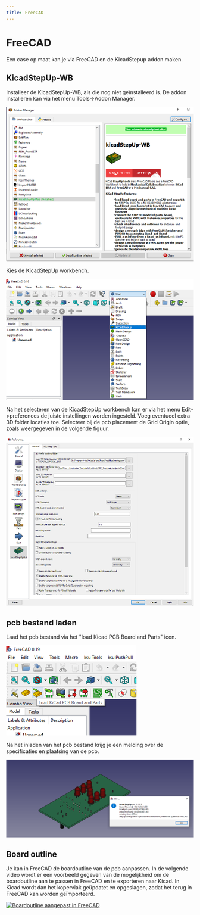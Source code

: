 ```yaml
---
title: FreeCAD
---
```


# FreeCAD

Een case op maat kan je via FreeCAD en de KicadStepup addon maken.

## KicadStepUp-WB

Installeer de KicadStepUp-WB, als die nog niet geïnstalleerd is. De addon installeren kan via het menu Tools->Addon Manager.

![Addon Manager](./assets/Addon.png)

Kies de KicadStepUp workbench.

![KicadStepUp WB](./assets/workbench.png)

Na het selecteren van de KicadStepUp workbench kan er via het menu Edit->preferences de juiste instellingen worden ingesteld. Voeg eventueel extra 3D folder locaties toe. Selecteer bij de pcb placement de Grid Origin optie, zoals weergegeven in de volgende figuur.

![KicadStepUp WB](./assets/KiCADsettings.png)

## pcb bestand laden

Laad het pcb bestand via het "load Kicad PCB Board and Parts" icon.

![Load pcb bestand](./assets/LoadKicadPCB.png)

Na het inladen van het pcb bestand krijg je een melding over de specificaties en plaatsing van de pcb.

![Load pcb bestand](./assets/Inladen.png)

## Board outline

Je kan in FreeCAD de boardoutline van de pcb aanpassen. In de volgende video wordt er een voorbeeld gegeven van de mogelijkheid om de boardoutline aan te passen in FreeCAD en te exporteren naar Kicad. In Kicad wordt dan het kopervlak geüpdatet en opgeslagen, zodat het terug in FreeCAD kan worden geïmporteerd.

[![Boardoutline aangepast in FreeCAD](https://img.youtube.com/vi/voKCaFv-bug/0.jpg)](https://www.youtube.com/watch?v=voKCaFv-bug "Aanpassen boardoutline")
